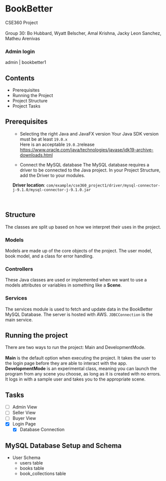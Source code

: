 # BookBetter 
CSE360 Project 
<br></br>
Group 30: Bo Hubbard, Wyatt Belscher, Amal Krishna, Jacky Leon Sanchez, Matheu Arenivas

### Admin login
admin | bookbetter1

## Contents
+ Prerequisites
+ Running the Project
+ Project Structure
+ Project Tasks
## Prerequisites
<ul>

* Selecting the right Java and JavaFX version
Your Java SDK version must be at least <Code>19.0.x</Code>
<br> Here is an acceptable <Code>19.0.2</Code>release https://www.oracle.com/java/technologies/javase/jdk19-archive-downloads.html

* Connect the MySQL database
The MySQL database requires a driver to be connected to the Java project. In your Project Structure, add the Driver to your modules.

**Driver location**: 
<Code>com/example/cse360_project1/driver/mysql-connector-j-9.1.0/mysql-connector-j-9.1.0.jar</Code>

<br>

</ul>

## Structure
The classes are split up based on how we interpret their uses in the project. 
### Models
Models are made up of the core objects of the project. The user model, book model, and a class for error handling.
### Controllers
These Java classes are used or implemented when we want to use a models attributes or variables in something like a **Scene**.
### Services
The services module is used to fetch and update data in the BookBetter MySQL Database. The server is hosted with AWS. <Code>JDBCConnection</Code> is the main service.  
## Running the project
There are two ways to run the project: Main and DevelopmentMode. 
<br><br>**Main** is the default option when executing the project. It takes the user to the login page before they are able to interact with the app.
<br>
**DevelopmentMode** is an experimental class, meaning you can launch the program from any scene you choose, as long as it is created with no errors. It logs in with a sample user and takes you to the appropriate scene.

## Tasks

 - [ ] Admin View
 - [ ] Seller View
 - [ ] Buyer View
 - [x] Login Page
   - [x] Database Connection

## MySQL Database Setup and Schema

 - User Schema
   -   users table
   -   books table
   -   book_collections table